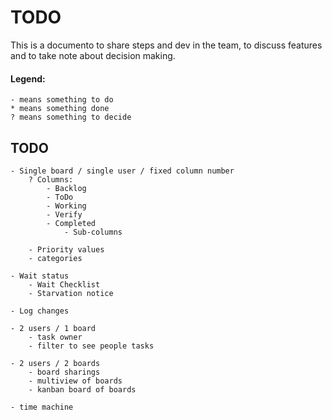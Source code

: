 # TODO
This is a documento to share steps and dev in the team, to discuss
features and to take note about decision making.

#### Legend:
    - means something to do
    * means something done
    ? means something to decide

## TODO
    - Single board / single user / fixed column number
        ? Columns:
            - Backlog
            - ToDo
            - Working
            - Verify
            - Completed
                - Sub-columns

        - Priority values
        - categories

    - Wait status
        - Wait Checklist
        - Starvation notice

    - Log changes

    - 2 users / 1 board
        - task owner
        - filter to see people tasks

    - 2 users / 2 boards
        - board sharings
        - multiview of boards
        - kanban board of boards

    - time machine


